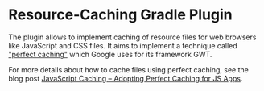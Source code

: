# Resource-Caching Gradle Plugin

The plugin allows to implement caching of resource files for web browsers like JavaScript and CSS files.
It aims to implement a technique called ["perfect caching"](http://www.gwtproject.org/doc/latest/DevGuideCompilingAndDebugging.html#perfect_caching) which Google uses for its framework GWT.

For more details about how to cache files using perfect caching, see the blog post [JavaScript Caching – Adopting Perfect Caching for JS Apps][1].

[1]: http://blog.oio.de/2014/10/01/javascript-caching-adopting-perfect-caching-for-js-apps/
